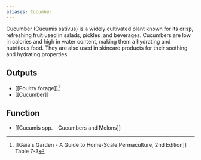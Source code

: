 ```yaml
---
aliases: Cucumber
---
```

Cucumber (Cucumis sativus) is a widely cultivated plant known for its crisp, refreshing fruit used in salads, pickles, and beverages. Cucumbers are low in calories and high in water content, making them a hydrating and nutritious food. They are also used in skincare products for their soothing and hydrating properties.
## Outputs
- [[Poultry forage]][^1]
- [[Cucumber]]
## Function
- [[Cucumis spp. - Cucumbers and Melons]]

[^1]: [[Gaia's Garden - A Guide to Home-Scale Permaculture, 2nd Edition]] Table 7-3